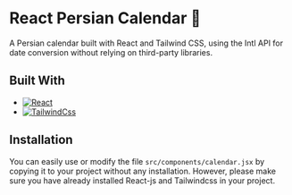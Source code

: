 # React Persian Calendar 📆

A Persian calendar built with React and Tailwind CSS, using the Intl API for date conversion without relying on third-party libraries.

## Built With

- [![React][React.js]][React-url]
- [![TailwindCss][tailwindcss]][tailwindcss-url]

## Installation

You can easily use or modify the file `src/components/calendar.jsx` by copying it to your project without any installation. However, please make sure you have already installed React-js and Tailwindcss in your project.

[React.js]: https://img.shields.io/badge/React-0F172A?style=for-the-badge&logo=react&logoColor=61DAFB
[React-url]: https://reactjs.org/
[tailwindcss]: https://img.shields.io/badge/tailwindcss-0F172A?style=for-the-badge&logo=tailwindcss
[tailwindcss-url]: https://tailwindcss.com/
